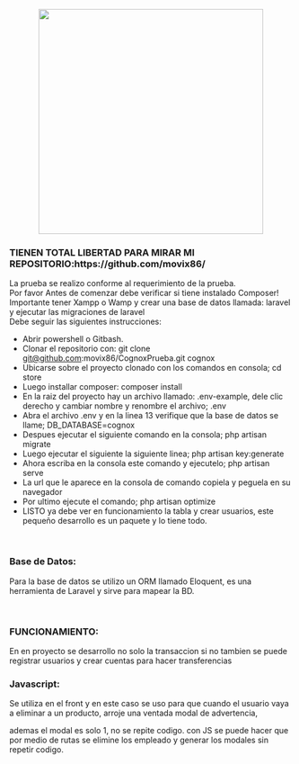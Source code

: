 <p align="center"><a href="https://laravel.com" target="_blank"><img src="https://raw.githubusercontent.com/laravel/art/master/logo-lockup/5%20SVG/2%20CMYK/1%20Full%20Color/laravel-logolockup-cmyk-red.svg" width="400"></a></p>

<h3>TIENEN TOTAL LIBERTAD PARA MIRAR MI REPOSITORIO:https://github.com/movix86/</h3>
La prueba se realizo conforme al requerimiento de la prueba. <br>
Por favor Antes de comenzar debe verificar si tiene instalado Composer! <br>
Importante tener Xampp o Wamp y crear una base de datos llamada: laravel y ejecutar las migraciones de laravel <br>
Debe seguir las siguientes instrucciones:

- Abrir powershell o Gitbash.
- Clonar el repositorio con: git clone git@github.com:movix86/CognoxPrueba.git cognox
- Ubicarse sobre el proyecto clonado con los comandos en consola; cd store
- Luego installar composer: composer install
- En la raiz del proyecto hay un archivo llamado: .env-example, dele clic derecho y cambiar nombre y renombre el archivo; .env
- Abra el archivo .env y en la linea 13 verifique que la base de datos se llame; DB_DATABASE=cognox
- Despues ejecutar el siguiente comando en la consola; php artisan migrate
- Luego ejecutar el siguiente la siguiente linea; php artisan key:generate
- Ahora escriba en la consola este comando y ejecutelo; php artisan serve
- La url que le aparece en la consola de comando copiela y peguela en su navegador
- Por ultimo ejecute el comando; php artisan optimize
- LISTO ya debe ver en funcionamiento la tabla y crear usuarios, este pequeño desarrollo es un  paquete y lo tiene todo.
<br>

<h3>Base de Datos:</h3>
<p>Para la base de datos se utilizo un ORM llamado Eloquent, es una herramienta de Laravel y sirve para mapear la BD.</p>
<br>

<h3>FUNCIONAMIENTO:</h3>
<p>En en proyecto se desarrollo no solo la transaccion si no tambien se puede registrar usuarios y crear cuentas para hacer transferencias</p>

<h3>Javascript:</h3>
<p>Se utiliza en el front y en este caso se uso para que cuando el usuario vaya a eliminar a un producto, arroje una ventada modal de advertencia,</p>
<p>ademas el modal es solo 1, no se repite codigo. con JS se puede hacer que por medio de rutas se elimine los empleado y generar los modales sin repetir codigo.</p>

<br>
